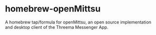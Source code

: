 # homebrew-openMittsu
A homebrew tap/formula for openMittsu, an open source implementation and desktop client of the Threema Messenger App.
